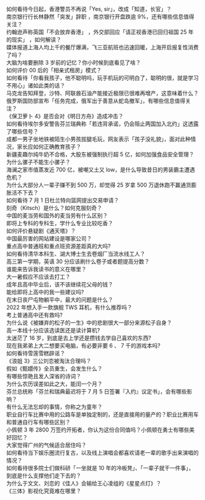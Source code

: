 如何看待今日起，香港警员不再说「Yes, sir」，改成「知道，长官」？  
南京银行行长林静然「突发」辞职 ，南京银行开盘跌逾 9%，还有哪些信息值得关注？  
约翰逊声称英国「不会放弃香港」 ，外交部回应「请正视香港已回归祖国 25 年的现实」 ，如何解读？  
媒体报道上海人均上千的餐厅爆满，飞三亚航班也迅速回暖，上海开启报复性消费了吗？  
大脑为啥要删除 3 岁前的记忆？你小时候到底看见了啥？  
如何评价 00 后的「相亲式租房」模式？  
如何看待「你看我孩子，他不聪明吗，玩手机玩的可明白了，聪明的很，就是学习不用心」诸如此类的话？  
马克龙告知拜登，沙特、阿联酋石油产能接近极限已很难再增产，这意味着什么？  
俄罗斯国防部宣布「任务完成，俄军出于善意从蛇岛撤军」，有哪些信息值得关注？  
《保卫萝卜 4》是否会对《明日方舟》造成冲击？  
如何看待埃尔多安警告芬兰瑞典称「若违背承诺，仍会阻止两国加入北约」这透露了哪些信号？  
成都一男子坐地铁被陌生小男孩拔腿毛玩，网友表示「孩子没礼貌」，面对此种情况，家长应如何正确教育孩子？  
新疆麦趣尔纯牛奶不合格，大股东被强制执行超 5 亿，如何加强食品安全管理？  
为什么骡子不能生小骡子？  
海澜之家市值蒸发近 700 亿，被嘲又土又 low，是什么导致昔日的男装霸主遭遇危机？  
为什么大部分人一辈子赚不到 500 万，却觉得 25 岁拿 500 万退休跑不赢通货膨胀活不下去？  
如何看待 7 月 1 日杜兰特向篮网提出交易申请？  
刻奇（Kitsch）是什么？如何克服刻奇？  
中国的麦当劳和国外的麦当劳有什么区别？  
即将上专科的专科生，学什么专业比较吃香？  
如何评价悬疑剧《通天塔》？  
中国最厉害的网站建设是哪家公司？  
重点高中普通班和重点班资源差距真的大吗?  
如何看待清华本科生、湖大博士生去卷烟厂当流水线工人？  
高三第一学期，英语 30 分应该刷什么卷子或者题提高分数？  
谁能来告诉我读书的意义在哪里？  
大一暑假应不应该去打工？  
成年且高中毕业后，该不该继续花父母的钱？  
能给即将上高中的我一些建议吗?  
在末日丧尸屯物躺平中，最大的问题是什么？  
2022 年想入手一款旗舰 TWS 耳机，有什么推荐吗？  
考上普通高中还有救吗?  
为什么说《被嫌弃的松子的一生》中的悲剧很大一部分来源松子自身？  
高一本线十分应该选读医还是读计算机?  
太迷茫了 16 岁，到底是去上学还是攒钱去学自己喜欢的东西?  
现在我弟弟上大二想要买电脑，有必要非要 6 、 7 千的游戏本吗?  
如何看待雪莲雪糕辟谣？  
《浪姐 3》三公刘恋被淘汰合理吗？  
假如《甄嬛传》全员重生，会发生什么？  
有哪些惊艳且发人深省的诗词？  
为什么农历误差如此之大，能闰一个月？  
芬兰总统称「芬兰和瑞典最迟将于 7 月 5 日签署『入约』议定书」，会有哪些影响？  
有什么无法忘却的事情，你称之为童年？  
职业自行车比赛中用的公路车是单独定制的，还是直接用的量产的？职业比赛用车和普通自行车有哪些区别？  
小佩顿 3 年 2800 万签约开拓者，你认为这份合同值吗？小佩顿在勇士有哪些美好回忆？  
大家觉得广州的气候适合居住吗？  
如何看待当下娱乐圈流行复古，以及线上演唱会都喜欢请老一辈的歌手出来演唱的情况？  
如何看待很多院士们做科研「一坐就是 10 年的冷板凳」、「一辈子就干一件事」，到底是什么支撑他们走下去的？  
为什么于文文、刘恋的《佳人》会输给王心凌组的《星星点灯》？  
《三体》影视化究竟难在哪里？  
